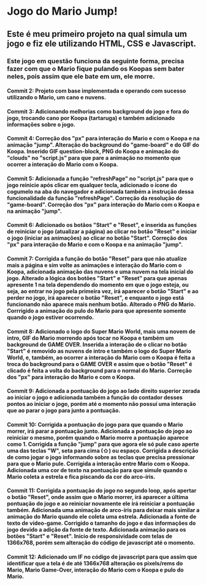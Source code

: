 # Jogo do Mario Jump!

## Este é meu primeiro projeto na qual simula um jogo e fiz ele utilizando HTML, CSS e Javascript.

### Este jogo em questão funciona da seguinte forma, precisa fazer com que o Mario fique pulando os Koopas sem bater neles, pois assim que ele bate em um, ele morre.

#### Commit 2: Projeto com base implementada e operando com sucesso utilizando o Mario, um cano e nuvens.

#### Commit 3: Adicionando melhorias como background do jogo e fora do jogo, trocando cano por Koopa (tartaruga) e também adicionado informações sobre o jogo.

#### Commit 4: Correção dos "px" para interação do Mario e com o Koopa e na animação "jump". Alteração do background do "game-board" e do GIF do Koopa. Inserido GIF question-block, PNG do Koopa e animação do "clouds" no "script.js" para que pare a animação no momento que ocorrer a interação do Mario com o Koopa.

#### Commit 5: Adicionada a função "refreshPage" no "script.js" para que o jogo reinicie após clicar em qualquer tecla, adicionado o ícone do cogumelo na aba do navegador e adicionada também a instrução dessa funcionalidade da função "refreshPage". Correção da resolução do "game-board". Correção dos "px" para interação do Mario com o Koopa e na animação "jump".

#### Commit 6: Adicionado os botãos "Start" e "Reset", e inserida as funções de reiniciar o jogo (atualizar a página) ao clicar no botão "Reset" e iniciar o jogo (iniciar as animações) ao clicar no botão "Start". Correção dos "px" para interação do Mario e com o Koopa e na animação "jump".

#### Commit 7: Corrigida a função do botão "Reset" para que não atualize mais a página e sim volte as animações e interação do Mario com o Koopa, adicionada animação das nuvens e uma nuvem na tela inicial do jogo. Alterado a lógica dos botões "Start" e "Reset" para que apenas apresente 1 na tela dependendo do momento em que o jogo esteja, ou seja, ao entrar no jogo pela primeira vez, irá aparecer o botão "Start" e ao perder no jogo, irá aparecer o botão "Reset", e enquanto o jogo está funcionando não aparece mais nenhum botão. Alterado o PNG do Mario. Corrrigido a animação do pulo do Mario para que apresente somente quando o jogo estiver ocorrendo.

#### Commit 8: Adicionado o logo do Super Mario World, mais uma novem de intro, GIF do Mario morrendo após tocar no Koopa e também um background de GAME OVER. Inserida a interação de o clicar no botão "Start" é removido as nuvens de intro e também o logo do Super Mario World, e, também, ao ocorrer a interação do Mario com o Koopa é feita a troca do background para o GAME OVER e assim que o botão "Reset" é clicado é feita a volta do background para o normal do Mario. Correção dos "px" para interação do Mario e com o Koopa.

#### Commit 9: Adicionada a pontuação do jogo ao lado direito superior zerada ao iniciar o jogo e adicionada também a função do contador desses pontos ao iniciar o jogo, porém até o momento não possuí uma interação que ao parar o jogo para junto a pontuação.

#### Commit 10: Corrigida a pontuação do jogo para que quando o Mario morrer, irá parar a pontuação junto. Adicionada a pontuação do jogo ao reiniciar o mesmo, porém quando o Mario morre a pontuação aparece como 1. Corrigida a função "jump" para que agora ele só pule caso aperte uma das teclas "W", seta para cima (⇧) ou espaço. Corrigida a descrição de como jogar o jogo informando sobre as teclas que precisa pressionar para que o Mario pule. Corrigida a interação entre Mario com o Koopa. Adicionada uma cor de texto na pontuação para que simule quando o Mario coleta a estrela e fica piscando da cor do arco-íris.

#### Commit 11: Corrigida a pontuação do jogo no segundo loop, após apertar o botão "Reset", onde assim que o Mario morrer, irá aparecer a última pontuação do jogo e ao reiniciar novamente ele irá reiniciar a pontuação também. Adicionada uma animação de arco-íris para deixar mais similar a animação do Mario quando ele coleta uma estrela. Adicionada a fonte de texto de vídeo-game. Corrigido o tamanho do jogo e das informações do jogo devido a adição da fonte de texto. Adicionada animação para os botões "Start" e "Reset". Início de responsividade com telas de 1366x768, porém sem alteração do código de javascript até o momento.

#### Commit 12: Adicionado um IF no código de javascript para que assim que identificar que a tela é de até 1366x768 alteração os pixels/rems do Mario, Mario Game-Over, interação do Mario com o Koopa e pulo do Mario.